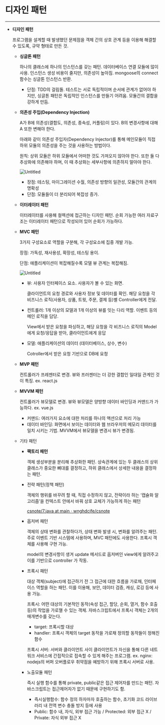 # 디자인 패턴

---

- **디자인 패턴**
    
    프로그램을 설계할 때 발생했던 문제점을 객체 간의 상호 관계 등을 이용해 해결할 수 있도록, 규약 형태로 만든 것.
    
    - **싱글톤 패턴**
        
        하나의 클래스에 하나의 인스턴스를 갖는 패턴. 데이터베이스 연결 모듈에 많이 사용. 인스턴스 생성 비용이 줄지만, 의존성이 높아짐. mongoose의 connect 함수는 싱글톤 인스턴스 반환.
        
        - 단점: TDD의 걸림돌. 테스트는 서로 독립적이며 순서에 관계가 없어야 하지만, 싱글톤 패턴은 독립적인 인스턴스를 만들기 어려움. 모듈간의 결합을 강하게 만듬.
    - **의존성 주입(Dependency Injection)**
        
        A가 B에 의존성(결합도, 의존성, 종속성, 커플링)이 있다. B의 변경사항에 대해 A 또한 변해야 한다. 
        
        아래와 같이 의존성 주입자(Dependency Injector)를 통해 메인모듈이 직접 하위 모듈의 의존성을 주는 것을 사용하는 방법이다.
        
        원칙: 상위 모듈은 하위 모듈에서 어떠한 것도 가져오지 않아야 한다. 또한 둘 다 추상화에 의존해야 하며, 이 때 추상화는 세부사항에 의존하지 말아야 한다.
        
        ![Untitled](%E1%84%83%E1%85%B5%E1%84%8C%E1%85%A1%E1%84%8B%E1%85%B5%E1%86%AB%20%E1%84%91%E1%85%A2%E1%84%90%E1%85%A5%E1%86%AB%201677de5716784ed7b69a067e73a6909f/Untitled.png)
        
        - 장점: 테스팅, 마이그레이션 수월, 의존성 방향의 일관성, 모듈간의 관계의 명확성
        - 단점: 모듈들이 더 분리되어 복잡성 증가.
    - **이터레이터 패턴**
        
        이터레이터를 사용해 컬렉션에 접근하는 디자인 패턴. 순회 가능한 여러 자료구조는 이터레이터 패턴으로 작성되어 있어 순회가 가능하다.
        
    - **MVC 패턴**
        
        3가지 구성요소로 역할을 구분해, 각 구성요소에 집중 개발 가능. 
        
        장점: 가독성, 재사용성, 확장성, 테스팅 용이.
        
        단점: 애플리케이션이 복잡해질수록 모델 뷰 관계는 복잡해짐.
        
        ![Untitled](%E1%84%83%E1%85%B5%E1%84%8C%E1%85%A1%E1%84%8B%E1%85%B5%E1%86%AB%20%E1%84%91%E1%85%A2%E1%84%90%E1%85%A5%E1%86%AB%201677de5716784ed7b69a067e73a6909f/Untitled%201.png)
        
        - 뷰: 사용자 인터페이스 요소. 사용자가 볼 수 있는 화면.
            
            클라이언트의 요청 경로와 사용자 정보 및 데이터를 확인. 해당 요청을 각 비즈니스 로직(사용자, 상품, 트윗, 주문, 결제 등)별 Controller에게 전달.
            
        - 컨트롤러: 1개 이상의 모델과 1개 이상의 뷰를 잇는 다리 역할. 이벤트 등의 메인 로직을 담당.
            
            View에서 받은 요청을 파싱하고, 해당 요청을 각 비즈니스 로직의 Model에게 요청/응답을 받아, 클라이언트에게 응답
            
        - 모델: 애플리케이션의 데이터 (데이터베이스, 상수, 변수)
            
            Cotroller에서 받은 요청 기반으로 DB에 요청
            
    - **MVP 패턴**
        
        컨트롤러가 프레젠터로 변경. 뷰와 프러젠터는 더 강한 결합인 일대일 관계인 것이 특징. ex. react.js
        
    - **MVVM 패턴**
        
        컨트롤러가 뷰모델로 변경. 뷰와 뷰모델은 양방향 데이터 바인딩과 커맨드가 가능하다. ex. vue.js
        
        - 커맨드: 여러가지 요소에 대한 처리를 하나의 액션으로 처리 가능
        - 데이터 바인딩: 화면에서 보이는 데이터와 웹 브라우저의 메모리 데이터를 일치 시키는 기법. MVVM에서 뷰모델을 변경시 뷰가 변경됨.
    - 기타 패턴
        - **팩토리 패턴**
            
            객체 생성부분을 분리해 추상화한 패턴. 상속관계에 있는 두 클래스의 상위 클래스가 중요한 뼈대를 결정하고, 하위 클래스에서 상세한 내용을 결정하는 패턴.
            
        - 전략 패턴(정책 패턴)
            
            객체의 행위를 바꾸려 할 때, 직접 수정하지 않고, 전략이라 하는 ‘캡슐화 알고리즘’을 컨텍스트 안에서 바꿔 상호 교체가 가능하게 하는 패턴
            
            [csnote/7.java at main · wnghdcjfe/csnote](https://github.com/wnghdcjfe/csnote/blob/main/ch1/7.java)
            
        - 옵저버 패턴
            
            객체의 상태 변화를 관찰하다가, 상태 변화 발생 시, 변화를 알려주는 패턴. 주로 이벤트 기반 시스템에 사용하며, MVC 패턴에도 사용한다. 프록시 객체를 사용해 구현 가능.
            
            model의 변경사항이 생겨 update 메서드로 옵저버인 view에게 알려주고 이를 기반으로 controller 가 작동.
            
        - 프록시 패턴
            
            대상 객체(subject)에 접근하기 전 그 접근에 대한 흐름을 가로채, 인터페이스 역할을 하는 패턴. 이를 이용해, 보안, 데이터 검증, 캐싱, 로깅 등에 사용 가능.
            
            프록시: 어떤 대상의 기본적인 동작(속성 접근, 할당, 순회, 열거, 함수 호출 등)의 작업을 가로챌 수 있는 객체. 자바스크립트에서 프록시 객체는 2개의 매개변수를 갖는다.
            
            - target: 프록시할 대상
            - handler: 프록시 객체의 target 동작을 가로채 정의할 동작들이 정해진 함수
            
            프록시 서버: 서버와 클라이언트 사이 클라이언트가 자신을 통해 다른 네트워크 서비스에 간접적으로 접속할 수 있게 해주는 프로그램. ex. nginx: nodejs의 버퍼 오버플로우 취약점을 예방하기 위해 프록시 서버로 사용.
            
        - 노출모듈  패턴
            
            즉시 실행 함수를 통해 private, public같은 접근 제어자를 만드는 패턴. 자바스크립트는 접근제어자가 없기 때문에 구현하기도 함.
            
            - 즉시실행함수: 함수 정의 하자마자 호출하는 함수, 초기화 코드 라이브러리 내 전역 변수 충돌 방지 등에 사용
            - Public: 함수 내, 자식, 외부 접근 가능 / Protected: 외부 접근 X / Private: 자식 외부 접근 X